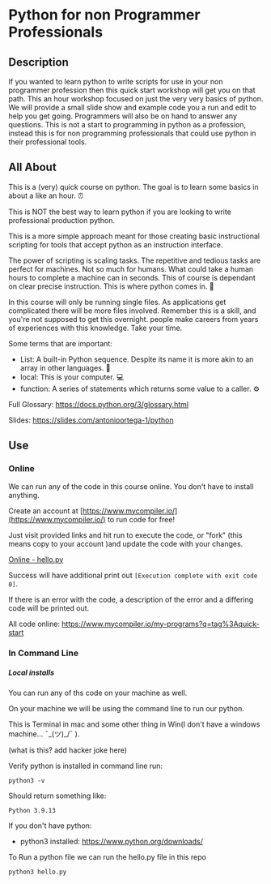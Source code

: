 # Python for non Programmer Professionals

## Description

If you wanted to learn python to write scripts for use in your non programmer profession then this quick start workshop will get you on that path. This an hour workshop focused on just the very very basics of python. We will provide a small slide show and example code you a run and edit to help you get going. Programmers will also be on hand to answer any questions. This is not a start to programming in python as a profession, instead this is for non programming professionals that could use python in their professional tools.

## All About

This is a (very) quick course on python. The goal is to learn some basics in about a like an hour. ⏰

This is NOT the best way to learn python if you are looking to write professional production python. 

This is a more simple approach meant for those creating basic instructional scripting for tools that accept python as an instruction interface.

The power of scripting is scaling tasks. The repetitive and tedious tasks are perfect for machines. Not so much for humans. What could take a human hours to complete a machine can in seconds. This of course is dependant on clear precise instruction. This is where python comes in. 🐍

In this course will only be running single files. As applications get complicated there will be more files involved. Remember this is a skill, and you're not supposed to get this overnight. people make careers from years of experiences with this knowledge. Take your time.

Some terms that are important:

- List: A built-in Python sequence. Despite its name it is more akin to an array in other languages. 📙
- local: This is your computer. 💻 
- function: A series of statements which returns some value to a caller. ⚙️

Full Glossary: https://docs.python.org/3/glossary.html

Slides: https://slides.com/antonioortega-1/python

## Use

### Online

We can run any of the code in this course online. You don't have to install anything. 

Create an account at [https://www.mycompiler.io/](https://www.mycompiler.io/) to run code for free!

Just visit provided links and hit run to execute the code, or "fork" (this means copy to your account )and update the code with your changes.

[Online - hello.py](https://www.mycompiler.io/view/DAzSLjGr0mH)

Success will have additional print out `[Execution complete with exit code 0]`.

If there is an error with the code, a description of the error and a differing code will be printed out.

All code online: https://www.mycompiler.io/my-programs?q=tag%3Aquick-start

### In Command Line

##### Local installs

You can run any of ths code on your machine as well.

On your machine we will be using the command line to run our python.

This is Terminal in mac and some other thing in Win(I don't have a windows machine... ¯\_(ツ)_/¯ ).

(what is this? add hacker joke here)

Verify python is installed in command line run: 

`python3 -v`

Should return something like:

`Python 3.9.13`

If you don't have python:

- python3 installed: https://www.python.org/downloads/

To Run a python file we can run the hello.py file in this repo

`python3 hello.py`




